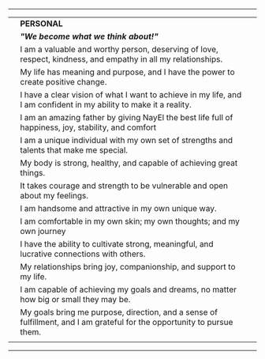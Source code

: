 
************************************************************

|     |                                                                                                                         |     |
| --- | ----------------------------------------------------------------------------------------------------------------------- | --- |
|     | **PERSONAL**                                                                                                            |     |
|     | **_"We become what we think about!"_**                                                                                  |     |
|     | I am a valuable and worthy person, deserving of love, respect, kindness, and empathy in all my relationships.           |     |
|     | My life has meaning and purpose, and I have the power to create positive change.                                        |     |
|     | I have a clear vision of what I want to achieve in my life, and I am confident in my ability to make it a reality.      |     |
|     | I am an amazing father by giving NayEl the best life full of happiness, joy, stability, and comfort                     |     |
|     | I am a unique individual with my own set of strengths and talents that make me special.                                 |     |
|     | My body is strong, healthy, and capable of achieving great things.                                                      |     |
|     | It takes courage and strength to be vulnerable and open about my feelings.                                              |     |
|     | I am handsome and attractive in my own unique way.                                                                      |     |
|     | I am comfortable in my own skin; my own thoughts; and my own journey                                                    |     |
|     | I have the ability to cultivate strong, meaningful, and lucrative connections with others.                              |     |
|     | My relationships bring joy, companionship, and support to my life.                                                      |     |
|     | I am capable of achieving my goals and dreams, no matter how big or small they may be.                                  |     |
|     | My goals bring me purpose, direction, and a sense of fulfillment, and I am grateful for the opportunity to pursue them. |     |
|     |                                                                                                                         |     |

* * *

